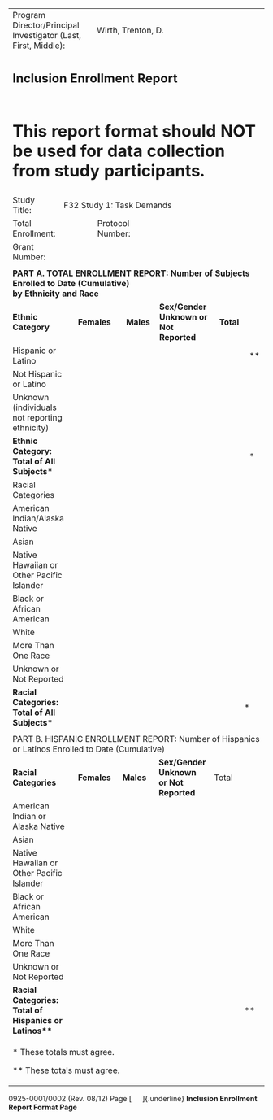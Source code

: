 <table style="width:100%;">
<colgroup>
<col style="width: 0%" />
<col style="width: 17%" />
<col style="width: 28%" />
<col style="width: 2%" />
<col style="width: 1%" />
<col style="width: 0%" />
<col style="width: 7%" />
<col style="width: 0%" />
<col style="width: 9%" />
<col style="width: 1%" />
<col style="width: 0%" />
<col style="width: 13%" />
<col style="width: 0%" />
<col style="width: 12%" />
<col style="width: 0%" />
<col style="width: 5%" />
<col style="width: 0%" />
</colgroup>
<tbody>
<tr class="odd">
<td colspan="4">Program Director/Principal Investigator (Last, First,
Middle):</td>
<td colspan="12">Wirth, Trenton, D.</td>
<td></td>
</tr>
<tr class="even">
<td colspan="17"><h2 id="inclusion-enrollment-report">Inclusion
Enrollment Report</h2></td>
</tr>
<tr class="odd">
<td colspan="17"><h1
id="this-report-format-should-not-be-used-for-data-collection-from-study-participants.">This
report format should NOT be used for data collection from study
participants.</h1></td>
</tr>
<tr class="even">
<td>Study Title:</td>
<td colspan="16">F32 Study 1: Task Demands</td>
</tr>
<tr class="odd">
<td>Total Enrollment:</td>
<td colspan="4">     </td>
<td colspan="3">Protocol Number:</td>
<td colspan="9">     </td>
</tr>
<tr class="even">
<td>Grant Number:</td>
<td colspan="3">     </td>
<td colspan="13"></td>
</tr>
<tr class="odd">
<td colspan="17"></td>
</tr>
<tr class="even">
<td colspan="17"><strong>PART A. TOTAL ENROLLMENT REPORT: Number of
Subjects Enrolled to Date (Cumulative)<br />
by Ethnicity and Race</strong></td>
</tr>
<tr class="odd">
<td colspan="2"><strong>Ethnic Category</strong></td>
<td colspan="5"><strong>Females</strong></td>
<td colspan="3"><strong>Males</strong></td>
<td colspan="2"><strong>Sex/Gender Unknown or Not Reported</strong></td>
<td colspan="5"><strong>Total</strong></td>
</tr>
<tr class="even">
<td colspan="2">Hispanic or Latino</td>
<td colspan="5">     </td>
<td colspan="3">     </td>
<td colspan="2">     </td>
<td colspan="2">     </td>
<td colspan="3">**</td>
</tr>
<tr class="odd">
<td colspan="2">Not Hispanic or Latino</td>
<td colspan="5">     </td>
<td colspan="3">     </td>
<td colspan="2">     </td>
<td colspan="2">     </td>
<td colspan="3"></td>
</tr>
<tr class="even">
<td colspan="2">Unknown (individuals not reporting ethnicity)</td>
<td colspan="5">     </td>
<td colspan="3">     </td>
<td colspan="2">     </td>
<td colspan="2">     </td>
<td colspan="3"></td>
</tr>
<tr class="odd">
<td colspan="2"><strong>Ethnic Category: Total of All
Subjects*</strong></td>
<td colspan="5">     </td>
<td colspan="3">     </td>
<td colspan="2">     </td>
<td colspan="2">     </td>
<td colspan="3">*</td>
</tr>
<tr class="even">
<td colspan="2">Racial Categories</td>
<td colspan="15"></td>
</tr>
<tr class="odd">
<td colspan="2">American Indian/Alaska Native</td>
<td colspan="4">     </td>
<td colspan="3">     </td>
<td colspan="2">     </td>
<td colspan="2">     </td>
<td colspan="4"></td>
</tr>
<tr class="even">
<td colspan="2">Asian</td>
<td colspan="4">     </td>
<td colspan="3">     </td>
<td colspan="2">     </td>
<td colspan="2">     </td>
<td colspan="4"></td>
</tr>
<tr class="odd">
<td colspan="2">Native Hawaiian or Other Pacific Islander</td>
<td colspan="4">     </td>
<td colspan="3">     </td>
<td colspan="2">     </td>
<td colspan="2">     </td>
<td colspan="4"></td>
</tr>
<tr class="even">
<td colspan="2">Black or African American</td>
<td colspan="4">     </td>
<td colspan="3">     </td>
<td colspan="2">     </td>
<td colspan="2">     </td>
<td colspan="4"></td>
</tr>
<tr class="odd">
<td colspan="2">White</td>
<td colspan="4">     </td>
<td colspan="3">     </td>
<td colspan="2">     </td>
<td colspan="2">     </td>
<td colspan="4"></td>
</tr>
<tr class="even">
<td colspan="2">More Than One Race</td>
<td colspan="4">     </td>
<td colspan="3">     </td>
<td colspan="2">     </td>
<td colspan="2">     </td>
<td colspan="4"></td>
</tr>
<tr class="odd">
<td colspan="2">Unknown or Not Reported</td>
<td colspan="4">     </td>
<td colspan="3">     </td>
<td colspan="2"><strong>     </strong></td>
<td colspan="2">     </td>
<td colspan="4"></td>
</tr>
<tr class="even">
<td colspan="2"><strong>Racial Categories: Total of All
Subjects*</strong></td>
<td colspan="4">     </td>
<td colspan="3">     </td>
<td colspan="2">     </td>
<td colspan="2">     </td>
<td colspan="4">*</td>
</tr>
<tr class="odd">
<td colspan="17"></td>
</tr>
<tr class="even">
<td colspan="17">PART B. HISPANIC ENROLLMENT REPORT: Number of Hispanics
or Latinos Enrolled to Date (Cumulative)</td>
</tr>
<tr class="odd">
<td colspan="2"><strong>Racial Categories</strong></td>
<td colspan="4"><strong>Females</strong></td>
<td colspan="3"><strong>Males</strong></td>
<td colspan="2"><strong>Sex/Gender Unknown or Not Reported</strong></td>
<td colspan="6">Total</td>
</tr>
<tr class="even">
<td colspan="2">American Indian or Alaska Native</td>
<td colspan="4">     </td>
<td colspan="3">     </td>
<td colspan="2">     </td>
<td colspan="2">     </td>
<td colspan="4"></td>
</tr>
<tr class="odd">
<td colspan="2">Asian</td>
<td colspan="4"><strong>     </strong></td>
<td colspan="3">     </td>
<td colspan="2">     </td>
<td colspan="2">     </td>
<td colspan="4"></td>
</tr>
<tr class="even">
<td colspan="2">Native Hawaiian or Other Pacific Islander</td>
<td colspan="4">     </td>
<td colspan="3">     </td>
<td colspan="2">     </td>
<td colspan="2"><strong>     </strong></td>
<td colspan="4"></td>
</tr>
<tr class="odd">
<td colspan="2">Black or African American</td>
<td colspan="4">     </td>
<td colspan="3">     </td>
<td colspan="2">     </td>
<td colspan="2">     </td>
<td colspan="4"></td>
</tr>
<tr class="even">
<td colspan="2">White</td>
<td colspan="4">     </td>
<td colspan="3">     </td>
<td colspan="2">     </td>
<td colspan="2">     </td>
<td colspan="4"></td>
</tr>
<tr class="odd">
<td colspan="2">More Than One Race</td>
<td colspan="4">     </td>
<td colspan="3">     </td>
<td colspan="2">     </td>
<td colspan="2">     </td>
<td colspan="4"></td>
</tr>
<tr class="even">
<td colspan="2">Unknown or Not Reported</td>
<td colspan="4">     </td>
<td colspan="3">     </td>
<td colspan="2">     </td>
<td colspan="2">     </td>
<td colspan="4"></td>
</tr>
<tr class="odd">
<td colspan="2"><strong>Racial Categories: Total of Hispanics or
Latinos**</strong></td>
<td colspan="4">     </td>
<td colspan="3">     </td>
<td colspan="2">     </td>
<td colspan="2">     </td>
<td colspan="4">**</td>
</tr>
<tr class="even">
<td colspan="17"><p>* These totals must agree.</p>
<p>** These totals must agree.</p></td>
</tr>
</tbody>
</table>

0925-0001/0002 (Rev. 08/12) Page [   ]{.underline} **Inclusion
Enrollment Report Format Page**
